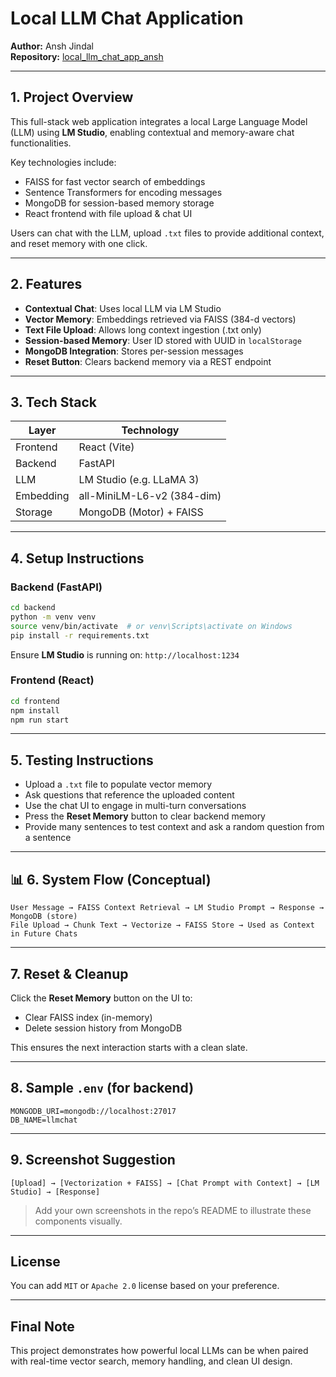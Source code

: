 
# Local LLM Chat Application

**Author:** Ansh Jindal  
**Repository:** [local_llm_chat_app_ansh](https://github.com/AnshJindal123/local_llm_chat_app_ansh)

---

## 1. Project Overview

This full-stack web application integrates a local Large Language Model (LLM) using **LM Studio**, enabling contextual and memory-aware chat functionalities.

Key technologies include:
- FAISS for fast vector search of embeddings
- Sentence Transformers for encoding messages
- MongoDB for session-based memory storage
- React frontend with file upload & chat UI

Users can chat with the LLM, upload `.txt` files to provide additional context, and reset memory with one click.

---

## 2. Features

-  **Contextual Chat**: Uses local LLM via LM Studio
-  **Vector Memory**: Embeddings retrieved via FAISS (384-d vectors)
-  **Text File Upload**: Allows long context ingestion (.txt only)
-  **Session-based Memory**: User ID stored with UUID in `localStorage`
-  **MongoDB Integration**: Stores per-session messages
-  **Reset Button**: Clears backend memory via a REST endpoint

---

##  3. Tech Stack

| Layer     | Technology                    |
|-----------|-------------------------------|
| Frontend  | React (Vite)                  |
| Backend   | FastAPI                       |
| LLM       | LM Studio (e.g. LLaMA 3)      |
| Embedding | all-MiniLM-L6-v2 (384-dim)    |
| Storage   | MongoDB (Motor) + FAISS       |

---

##  4. Setup Instructions

###  Backend (FastAPI)

```bash
cd backend
python -m venv venv
source venv/bin/activate  # or venv\Scripts\activate on Windows
pip install -r requirements.txt
```

Ensure **LM Studio** is running on: `http://localhost:1234`

###  Frontend (React)

```bash
cd frontend
npm install
npm run start
```

---

##  5. Testing Instructions

- Upload a `.txt` file to populate vector memory
- Ask questions that reference the uploaded content
- Use the chat UI to engage in multi-turn conversations
- Press the **Reset Memory** button to clear backend memory
- Provide many sentences to test context and ask a random question from a sentence

---

## 📊 6. System Flow (Conceptual)

```text
User Message → FAISS Context Retrieval → LM Studio Prompt → Response → MongoDB (store)
File Upload → Chunk Text → Vectorize → FAISS Store → Used as Context in Future Chats
```

---

##  7. Reset & Cleanup

Click the **Reset Memory** button on the UI to:
- Clear FAISS index (in-memory)
- Delete session history from MongoDB

This ensures the next interaction starts with a clean slate.

---

##  8. Sample `.env` (for backend)

```
MONGODB_URI=mongodb://localhost:27017
DB_NAME=llmchat
```

---

##  9. Screenshot Suggestion

```
[Upload] → [Vectorization + FAISS] → [Chat Prompt with Context] → [LM Studio] → [Response]
```

> Add your own screenshots in the repo’s README to illustrate these components visually.

---

##  License

You can add `MIT` or `Apache 2.0` license based on your preference.

---

##  Final Note

This project demonstrates how powerful local LLMs can be when paired with real-time vector search, memory handling, and clean UI design.

